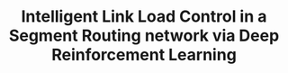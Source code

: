 ---
title: "Intelligent Link Load Control in a Segment Routing network via Deep Reinforcement Learning"
authors: Davide Aureli, Antonio Cianfrani, Marco Polverini, Marco Listanti
publisher: 25th Conference on Innovation in Clouds, Internet and Networks (ICIN)
location: Paris, France
month: 4
year: 2022
eurl: https://noms2022.ieee-noms.org/program/short-and-poster-sessions
---